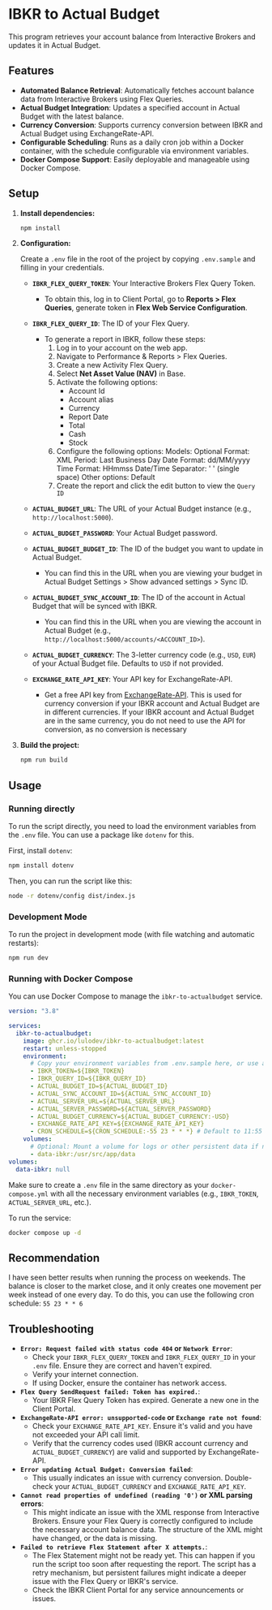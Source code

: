 # IBKR to Actual Budget

This program retrieves your account balance from Interactive Brokers and updates it in Actual Budget.

## Features

- **Automated Balance Retrieval**: Automatically fetches account balance data from Interactive Brokers using Flex Queries.
- **Actual Budget Integration**: Updates a specified account in Actual Budget with the latest balance.
- **Currency Conversion**: Supports currency conversion between IBKR and Actual Budget using ExchangeRate-API.
- **Configurable Scheduling**: Runs as a daily cron job within a Docker container, with the schedule configurable via environment variables.
- **Docker Compose Support**: Easily deployable and manageable using Docker Compose.

## Setup

1. **Install dependencies:**

   ```bash
   npm install
   ```

2. **Configuration:**

   Create a `.env` file in the root of the project by copying `.env.sample` and filling in your credentials.
   - **`IBKR_FLEX_QUERY_TOKEN`**: Your Interactive Brokers Flex Query Token.
     - To obtain this, log in to Client Portal, go to **Reports > Flex Queries**, generate token in **Flex Web Service Configuration**.

   - **`IBKR_FLEX_QUERY_ID`**: The ID of your Flex Query.
     - To generate a report in IBKR, follow these steps:
       1. Log in to your account on the web app.
       2. Navigate to Performance & Reports > Flex Queries.
       3. Create a new Activity Flex Query.
       4. Select **Net Asset Value (NAV)** in Base.
       5. Activate the following options:
          - Account Id
          - Account alias
          - Currency
          - Report Date
          - Total
          - Cash
          - Stock
       6. Configure the following options:
          Models: Optional
          Format: XML
          Period: Last Business Day
          Date Format: dd/MM/yyyy
          Time Format: HHmmss
          Date/Time Separator: ' ' (single space)
          Other options: Default
       7. Create the report and click the edit button to view the `Query ID`

   - **`ACTUAL_BUDGET_URL`**: The URL of your Actual Budget instance (e.g., `http://localhost:5000`).
   - **`ACTUAL_BUDGET_PASSWORD`**: Your Actual Budget password.
   - **`ACTUAL_BUDGET_BUDGET_ID`**: The ID of the budget you want to update in Actual Budget.
     - You can find this in the URL when you are viewing your budget in Actual Budget Settings > Show advanced settings > Sync ID.
   - **`ACTUAL_BUDGET_SYNC_ACCOUNT_ID`**: The ID of the account in Actual Budget that will be synced with IBKR.
     - You can find this in the URL when you are viewing the account in Actual Budget (e.g., `http://localhost:5000/accounts/<ACCOUNT_ID>`).
   - **`ACTUAL_BUDGET_CURRENCY`**: The 3-letter currency code (e.g., `USD`, `EUR`) of your Actual Budget file. Defaults to `USD` if not provided.
   - **`EXCHANGE_RATE_API_KEY`**: Your API key for ExchangeRate-API.
     - Get a free API key from [ExchangeRate-API](https://www.exchangerate-api.com/). This is used for currency conversion if your IBKR account and Actual Budget are in different currencies. If your IBKR account and Actual Budget are in the same currency, you do not need to use the API for conversion, as no conversion is necessary

3. **Build the project:**

   ```bash
   npm run build
   ```

## Usage

### Running directly

To run the script directly, you need to load the environment variables from the `.env` file. You can use a package like `dotenv` for this.

First, install `dotenv`:

```bash
npm install dotenv
```

Then, you can run the script like this:

```bash
node -r dotenv/config dist/index.js
```

### Development Mode

To run the project in development mode (with file watching and automatic restarts):

```bash
npm run dev
```

### Running with Docker Compose

You can use Docker Compose to manage the `ibkr-to-actualbudget` service.

```yaml
version: "3.8"

services:
  ibkr-to-actualbudget:
    image: ghcr.io/lulodev/ibkr-to-actualbudget:latest
    restart: unless-stopped
    environment:
      # Copy your environment variables from .env.sample here, or use a .env file
      - IBKR_TOKEN=${IBKR_TOKEN}
      - IBKR_QUERY_ID=${IBKR_QUERY_ID}
      - ACTUAL_BUDGET_ID=${ACTUAL_BUDGET_ID}
      - ACTUAL_SYNC_ACCOUNT_ID=${ACTUAL_SYNC_ACCOUNT_ID}
      - ACTUAL_SERVER_URL=${ACTUAL_SERVER_URL}
      - ACTUAL_SERVER_PASSWORD=${ACTUAL_SERVER_PASSWORD}
      - ACTUAL_BUDGET_CURRENCY=${ACTUAL_BUDGET_CURRENCY:-USD}
      - EXCHANGE_RATE_API_KEY=${EXCHANGE_RATE_API_KEY}
      - CRON_SCHEDULE=${CRON_SCHEDULE:-55 23 * * *} # Default to 11:55 PM daily
    volumes:
      # Optional: Mount a volume for logs or other persistent data if needed
      - data-ibkr:/usr/src/app/data
volumes:
  data-ibkr: null
```

Make sure to create a `.env` file in the same directory as your `docker-compose.yml` with all the necessary environment variables (e.g., `IBKR_TOKEN`, `ACTUAL_SERVER_URL`, etc.).

To run the service:

```bash
docker compose up -d
```

## Recommendation

I have seen better results when running the process on weekends. The balance is closer to the market close, and it only creates one movement per week instead of one every day.
To do this, you can use the following cron schedule: `55 23 * * 6`

## Troubleshooting

- **`Error: Request failed with status code 404` or `Network Error`**:
  - Check your `IBKR_FLEX_QUERY_TOKEN` and `IBKR_FLEX_QUERY_ID` in your `.env` file. Ensure they are correct and haven't expired.
  - Verify your internet connection.
  - If using Docker, ensure the container has network access.
- **`Flex Query SendRequest failed: Token has expired.`**:
  - Your IBKR Flex Query Token has expired. Generate a new one in the Client Portal.
- **`ExchangeRate-API error: unsupported-code` or `Exchange rate not found`**:
  - Check your `EXCHANGE_RATE_API_KEY`. Ensure it's valid and you have not exceeded your API call limit.
  - Verify that the currency codes used (IBKR account currency and `ACTUAL_BUDGET_CURRENCY`) are valid and supported by ExchangeRate-API.
- **`Error updating Actual Budget: Conversion failed`**:
  - This usually indicates an issue with currency conversion. Double-check your `ACTUAL_BUDGET_CURRENCY` and `EXCHANGE_RATE_API_KEY`.
- **`Cannot read properties of undefined (reading '0')` or XML parsing errors**:
  - This might indicate an issue with the XML response from Interactive Brokers. Ensure your Flex Query is correctly configured to include the necessary account balance data. The structure of the XML might have changed, or the data is missing.
- **`Failed to retrieve Flex Statement after X attempts.`**:
  - The Flex Statement might not be ready yet. This can happen if you run the script too soon after requesting the report. The script has a retry mechanism, but persistent failures might indicate a deeper issue with the Flex Query or IBKR's service.
  - Check the IBKR Client Portal for any service announcements or issues.
